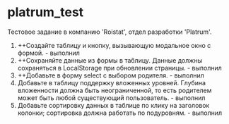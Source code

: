 # platrum_test

Тестовое задание в компанию 'Roistat', отдел разработки 'Platrum'.

1) ++Создайте таблицу и кнопку, вызывающую модальное окно с формой. - выполнил
2) ++Сохраняйте данные из формы в таблицу. Данные должны сохраняться в LocalStorage при обновлении страницы. - выполнил
3) ++Добавьте в форму select с выбором родителя. - выполнил
4) Добавьте в таблицу поддержку вложенных уровней. Глубина вложенности должна быть неограниченной, то есть родителем может быть любой существующий пользователь. - выполнил
5) Добавьте сортировку данных в таблице по клику на заголовок колонки; сортировка должна работать по подуровням. - выполнил
